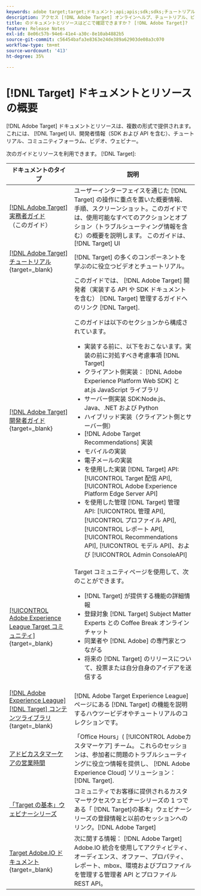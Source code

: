 ```yaml
---
keywords: adobe target;target;ドキュメント;api;apis;sdk;sdks;チュートリアル;ドキュメント;ドキュメント
description: アクセス [!DNL Adobe Target] オンラインヘルプ、チュートリアル、ビデオ、開発者向けドキュメント（SDK、API、JavaScript ライブラリ）を含むドキュメントとリソース。
title: のドキュメントとリソースはどこで確認できますか？ [!DNL Adobe Target]?
feature: Release Notes
exl-id: 8e06c57b-94e6-41e4-a30c-8e10ab4882b5
source-git-commit: c56454bafa3e8363e24de389a62903de08a3c070
workflow-type: tm+mt
source-wordcount: '413'
ht-degree: 35%

---
```


# [!DNL Target] ドキュメントとリソースの概要

[!DNL Adobe Target] ドキュメントとリソースは、複数の形式で提供されます。これには、 [!DNL Target] UI、開発者情報（SDK および API を含む）、チュートリアル、コミュニティフォーラム、ビデオ、ウェビナー。

次のガイドとリソースを利用できます。 [!DNL Target]:

| ドキュメントのタイプ | 説明 |
| --- | --- |
| [[!DNL Adobe Target] 実務者ガイド](/help/main/target-home.md)<br>（このガイド） | ユーザーインターフェイスを通じた [!DNL Target] の操作に重点を置いた概要情報、手順、スクリーンショット。このガイドでは、使用可能なすべてのアクションとオプション（トラブルシューティング情報を含む）の概要を説明します。 このガイドは、 [!DNL Target] UI |
| [[!DNL Adobe Target] チュートリアル](https://experienceleague.adobe.com/docs/target-learn/tutorials/overview.html?lang=ja){target=_blank} | [!DNL Target] の多くのコンポーネントを学ぶのに役立つビデオとチュートリアル。 |
| [[!DNL Adobe Target] 開発者ガイド](https://developer.adobe.com/target/){target=_blank} | このガイドでは、 [!DNL Adobe Target] 開発者（実装する API や SDK ドキュメントを含む） [!DNL Target] 管理するガイドへのリンク [!DNL Target].<P>このガイドは以下のセクションから構成されています。<ul><li>実装する前に、以下をおこないます。実装の前に対処すべき考慮事項 [!DNL Target]</li><li>クライアント側実装： [!DNL Adobe Experience Platform Web SDK] と at.js JavaScript ライブラリ</li><li>サーバー側実装 SDK:Node.js、Java、.NET および Python</li><li>ハイブリッド実装（クライアント側とサーバー側）</li><li>[!DNL Adobe Target Recommendations] 実装</li><li>モバイルの実装</li><li>電子メールの実装</li><li>を使用した実装 [!DNL Target] API: [!UICONTROL Target 配信 API], [!UICONTROL Adobe Experience Platform Edge Server API]</li><li>を使用した管理 [!DNL Target] 管理 API: [!UICONTROL 管理 API], [!UICONTROL プロファイル API], [!UICONTROL レポート API], [!UICONTROL Recommendations API], [!UICONTROL モデル API]、および [!UICONTROL Admin ConsoleAPI]</li></ul> |
| [[!UICONTROL Adobe Experience League Target コミュニティ]](https://experienceleaguecommunities.adobe.com/t5/adobe-target/ct-p/adobe-target-community?profile.language=ja){target=_blank} | Target コミュニティページを使用して、次のことができます。<ul><li>[!DNL Target] が提供する機能の詳細情報</li><li>登録対象 [!DNL Target] Subject Matter Experts との Coffee Break オンラインチャット</li><li>同業者や [!DNL Adobe] の専門家とつながる</li><li>将来の [!DNL Target] のリリースについて、投票または自分自身のアイデアを送信する |
| [[!DNL Adobe Experience League] [!DNL Target] コンテンツライブラリ](https://experienceleague.adobe.com/#recommended/solutions/target){target=_blank} | [!DNL Adobe Target Experience League] ページにある [!DNL Target] の機能を説明するハウツービデオやチュートリアルのコレクションです。 |
| [アドビカスタマーケアの営業時間](/help/main/cmp-resources-and-contact-information.md#concept_58EA30379D3B48C4848BA2A8C464A5B7) | 「Office Hours」( [!UICONTROL Adobeカスタマーケア] チーム。 これらのセッションは、参加者に問題のトラブルシューティングに役立つ情報を提供し、 [!DNL Adobe Experience Cloud] ソリューション： [!DNL Target]. |
| [「Target の基本」ウェビナーシリーズ](https://landing.adobe.com/acs/2018/na/adobe-target/registration.html) | コミュニティでお客様に提供されるカスタマーサクセスウェビナーシリーズの 1 つである「 [!DNL Target]の基本」ウェビナーシリーズの登録情報と以前のセッションへのリンク。[!DNL Adobe Target] |
| [Target Adobe.IO ドキュメント](https://developer.adobe.com/target/実装/サーバー側/){target=_blank} | 次に関する情報： [!DNL Adobe Target] Adobe.IO 統合を使用してアクティビティ、オーディエンス、オファー、プロパティ、レポート、mbox、環境およびプロファイルを管理する管理者 API とプロファイル REST API。 |
